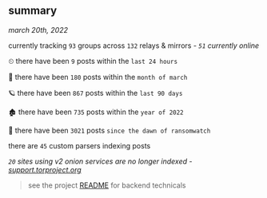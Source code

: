 
## summary
_march 20th, 2022_

currently tracking `93` groups across `132` relays & mirrors - _`51` currently online_

⏲ there have been `9` posts within the `last 24 hours`

🦈 there have been `180` posts within the `month of march`

🪐 there have been `867` posts within the `last 90 days`

🏚 there have been `735` posts within the `year of 2022`

🦕 there have been `3021` posts `since the dawn of ransomwatch`

there are `45` custom parsers indexing posts

_`20` sites using v2 onion services are no longer indexed - [support.torproject.org](https://support.torproject.org/onionservices/v2-deprecation/)_

> see the project [README](https://github.com/thetanz/ransomwatch#ransomwatch--) for backend technicals
